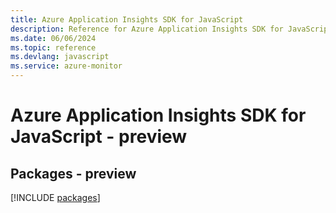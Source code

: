 ```yaml
---
title: Azure Application Insights SDK for JavaScript
description: Reference for Azure Application Insights SDK for JavaScript
ms.date: 06/06/2024
ms.topic: reference
ms.devlang: javascript
ms.service: azure-monitor
---
```

# Azure Application Insights SDK for JavaScript - preview
## Packages - preview
[!INCLUDE [packages](application-insights-index.md)]
